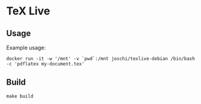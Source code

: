# TeX Live

## Usage

Example usage:

    docker run -it -w '/mnt' -v `pwd`:/mnt joschi/texlive-debian /bin/bash -c 'pdflatex my-document.tex'

## Build

    make build
